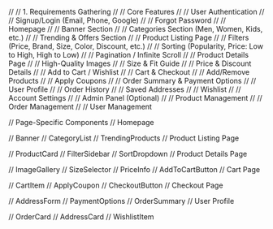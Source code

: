 // // 1. Requirements Gathering
// // Core Features
// // User Authentication
// // Signup/Login (Email, Phone, Google)
// // Forgot Password
// // Homepage
// // Banner Section
// // Categories Section (Men, Women, Kids, etc.)
// // Trending & Offers Section
// // Product Listing Page
// // Filters (Price, Brand, Size, Color, Discount, etc.)
// // Sorting (Popularity, Price: Low to High, High to Low)
// // Pagination / Infinite Scroll
// // Product Details Page
// // High-Quality Images
// // Size & Fit Guide
// // Price & Discount Details
// // Add to Cart / Wishlist
// // Cart & Checkout
// // Add/Remove Products
// // Apply Coupons
// // Order Summary & Payment Options
// // User Profile
// // Order History
// // Saved Addresses
// // Wishlist
// // Account Settings
// // Admin Panel (Optional)
// // Product Management
// // Order Management
// // User Management

// Page-Specific Components
// Homepage

// Banner
// CategoryList
// TrendingProducts
// Product Listing Page

// ProductCard
// FilterSidebar
// SortDropdown
// Product Details Page

// ImageGallery
// SizeSelector
// PriceInfo
// AddToCartButton
// Cart Page

// CartItem
// ApplyCoupon
// CheckoutButton
// Checkout Page

// AddressForm
// PaymentOptions
// OrderSummary
// User Profile

// OrderCard
// AddressCard
// WishlistItem
